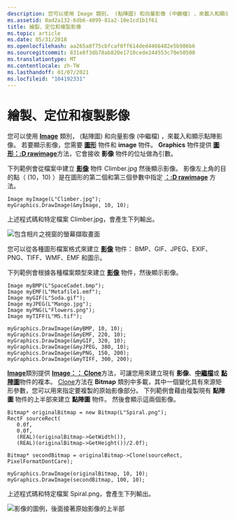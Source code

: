 ```yaml
---
description: 您可以使用 Image 類別， (點陣圖) 和向量影像 (中繼檔) ，來載入和顯示點陣影像。
ms.assetid: 0ad2a132-6db6-4099-81a2-10e1cd1b1f61
title: 繪製、定位和複製影像
ms.topic: article
ms.date: 05/31/2018
ms.openlocfilehash: aa265a8f75cbfcaf0ff614ded4466482e5b986b6
ms.sourcegitcommit: 831e8f3db78ab820e1710cede244553c70e50500
ms.translationtype: MT
ms.contentlocale: zh-TW
ms.lasthandoff: 01/07/2021
ms.locfileid: "104192331"
---
```

# <a name="drawing-positioning-and-cloning-images"></a>繪製、定位和複製影像

您可以使用 [**Image**](/windows/win32/api/gdiplusheaders/nl-gdiplusheaders-image) 類別， (點陣圖) 和向量影像 (中繼檔) ，來載入和顯示點陣影像。 若要顯示影像，您需要 [**圖形**](/windows/win32/api/gdiplusgraphics/nl-gdiplusgraphics-graphics) 物件和 **image** 物件。 **Graphics** 物件提供 [**圖形：:D rawimage**](/windows/win32/api/gdiplusgraphics/nf-gdiplusgraphics-graphics-drawimage(inimage_inint_inint))方法，它會接收 **影像** 物件的位址做為引數。

下列範例會從檔案中建立 [**影像**](/windows/win32/api/gdiplusheaders/nl-gdiplusheaders-image) 物件 Climber.jpg 然後顯示影像。 影像左上角的目的點（ (10，10) ）是在圖形的第二個和第三個參數中指定 [**：:D rawimage**](/windows/win32/api/gdiplusgraphics/nf-gdiplusgraphics-graphics-drawimage(inimage_inint_inint)) 方法。


```
Image myImage(L"Climber.jpg");
myGraphics.DrawImage(&myImage, 10, 10);
```



上述程式碼和特定檔案 Climber.jpg，會產生下列輸出。

![包含相片之視窗的螢幕擷取畫面](images/aboutgdip03-art04.png)

您可以從各種圖形檔案格式來建立 [**影像**](/windows/win32/api/gdiplusheaders/nl-gdiplusheaders-image) 物件： BMP、GIF、JPEG、EXIF、PNG、TIFF、WMF、EMF 和圖示。

下列範例會根據各種檔案類型來建立 [**影像**](/windows/win32/api/gdiplusheaders/nl-gdiplusheaders-image) 物件，然後顯示影像。


```
Image myBMP(L"SpaceCadet.bmp");
Image myEMF(L"Metafile1.emf");
Image myGIF(L"Soda.gif");
Image myJPEG(L"Mango.jpg");
Image myPNG(L"Flowers.png");
Image myTIFF(L"MS.tif");

myGraphics.DrawImage(&myBMP, 10, 10);
myGraphics.DrawImage(&myEMF, 220, 10);
myGraphics.DrawImage(&myGIF, 320, 10);
myGraphics.DrawImage(&myJPEG, 380, 10);
myGraphics.DrawImage(&myPNG, 150, 200);
myGraphics.DrawImage(&myTIFF, 300, 200);
```



[**Image**](/windows/win32/api/gdiplusheaders/nl-gdiplusheaders-image)類別提供 [**Image：： Clone**](/windows/win32/api/Gdiplusheaders/nf-gdiplusheaders-image-clone)方法，可讓您用來建立現有 **影像**、[**中繼檔**](/windows/win32/api/gdiplusheaders/nl-gdiplusheaders-metafile)或 [**點陣圖**](/windows/win32/api/gdiplusheaders/nl-gdiplusheaders-bitmap)物件的複本。 [Clone](/windows/win32/api/gdiplusheaders/nf-gdiplusheaders-bitmap-clone(inconstrectf__inpixelformat))方法在 **Bitmap** 類別中多載，其中一個變化具有來源矩形參數，您可以用來指定要複製的原始影像部分。 下列範例會藉由複製現有 **點陣圖** 物件的上半部來建立 **點陣圖** 物件。 然後會顯示這兩個影像。


```
Bitmap* originalBitmap = new Bitmap(L"Spiral.png");
RectF sourceRect(
   0.0f,
   0.0f, 
   (REAL)(originalBitmap->GetWidth()), 
   (REAL)(originalBitmap->GetHeight())/2.0f);

Bitmap* secondBitmap = originalBitmap->Clone(sourceRect, PixelFormatDontCare);

myGraphics.DrawImage(originalBitmap, 10, 10);
myGraphics.DrawImage(secondBitmap, 100, 10);
```



上述程式碼和特定檔案 Spiral.png，會產生下列輸出。

![影像的圖例，後面接著原始影像的上半部](images/aboutgdip03-art05.png)

 

 
